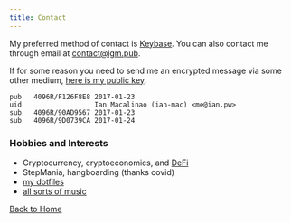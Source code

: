 ```yaml
---
title: Contact
---
```


My preferred method of contact is [Keybase](https://keybase.io/ianm). You can also contact me through email at [contact@igm.pub](mailto:contact@igm.pub).

If for some reason you need to send me an encrypted message via some other medium, [here is my public key](./ianmacalinao.asc).

```
pub   4096R/F126F8E8 2017-01-23
uid                  Ian Macalinao (ian-mac) <me@ian.pw>
sub   4096R/90AD9567 2017-01-23
sub   4096R/9D0739CA 2017-01-24
```

### Hobbies and Interests

- Cryptocurrency, cryptoeconomics, and [DeFi](https://defi.network)
- StepMania, hangboarding (thanks covid)
- [my dotfiles](https://github.com/macalinao/dotfiles)
- [all sorts of music](https://open.spotify.com/user/1230232553?si=5DNDSsmaRiWaS7L8b4j37w)

<div id="quoteBar"></div>

[Back to Home](/)
